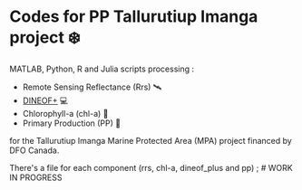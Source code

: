 # Codes for PP Tallurutiup Imanga project ❄️

MATLAB, Python, R and Julia scripts processing :
* Remote Sensing Reflectance (Rrs) 🛰️
* [DINEOF+](https://journals.ametsoc.org/view/journals/atot/41/10/JTECH-D-23-0105.1.xml) 💻
* Chlorophyll-a (chl-a) 🌱
* Primary Production (PP)  🦠

for the Tallurutiup Imanga Marine Protected Area (MPA) project financed by DFO Canada. 

There's a file for each component (rrs, chl-a, dineof_plus and pp) ; # WORK IN PROGRESS
